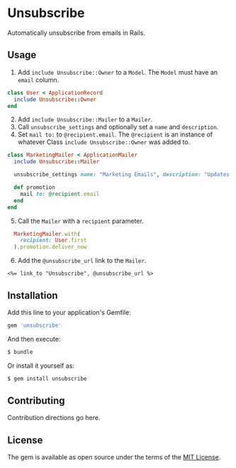 # Unsubscribe

Automatically unsubscribe from emails in Rails. 

## Usage

1. Add `include Unsubscribe::Owner` to a `Model`. The `Model` must have an `email` column.

```ruby
class User < ApplicationRecord
  include Unsubscribe::Owner
end
```

2. Add `include Unsubscribe::Mailer` to a `Mailer`.
3. Call `unsubscribe_settings` and optionally set a `name` and `description`.
4. Set `mail to:` to `@recipient.email`. The `@recipient` is an instance of whatever Class `include Unsubscribe::Owner` was added to.

```ruby
class MarketingMailer < ApplicationMailer  
  include Unsubscribe::Mailer

  unsubscribe_settings name: "Marketing Emails", description: "Updates on promotions and sales."

  def promotion
    mail to: @recipient.email
  end  
end
```

5. Call the `Mailer` with a `recipient` parameter.

```ruby
  MarketingMailer.with(
    recipient: User.first
  ).promotion.deliver_now
```
 
6. Add the `@unsubscribe_url` link to the `Mailer`.

```html+erb
<%= link_to "Unsubscribe", @unsubscribe_url %>
```

## Installation

Add this line to your application's Gemfile:

```ruby
gem 'unsubscribe'
```

And then execute:
```bash
$ bundle
```

Or install it yourself as:
```bash
$ gem install unsubscribe
```

## Contributing

Contribution directions go here.

## License

The gem is available as open source under the terms of the [MIT License](https://opensource.org/licenses/MIT).